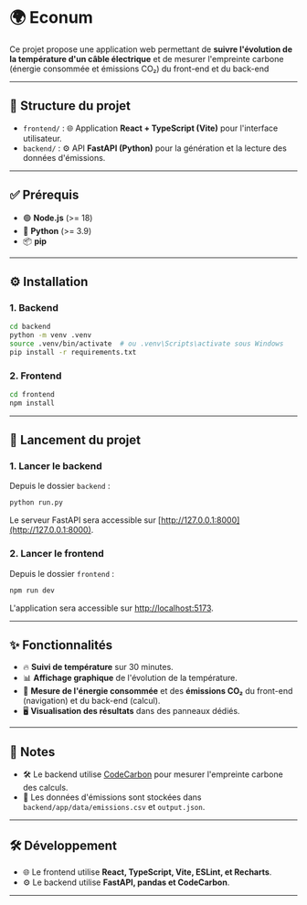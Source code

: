 # 🌍 Econum

Ce projet propose une application web permettant de **suivre l'évolution de la température d'un câble électrique** et de mesurer l'empreinte carbone (énergie consommée et émissions CO₂) du front-end et du back-end

---

## 📂 Structure du projet

- `frontend/` : 🌐 Application **React + TypeScript (Vite)** pour l'interface utilisateur.
- `backend/` : ⚙️ API **FastAPI (Python)** pour la génération et la lecture des données d'émissions.

---

## ✅ Prérequis

- 🟢 **Node.js** (>= 18)
- 🐍 **Python** (>= 3.9)
- 📦 **pip**

---

## ⚙️ Installation

### 1. Backend

```sh
cd backend
python -m venv .venv
source .venv/bin/activate  # ou .venv\Scripts\activate sous Windows
pip install -r requirements.txt
```

### 2. Frontend

```sh
cd frontend
npm install
```

---

## 🚀 Lancement du projet

### 1. Lancer le backend

Depuis le dossier `backend` :

```sh
python run.py
```

Le serveur FastAPI sera accessible sur [http://127.0.0.1:8000](http://127.0.0.1:8000).

### 2. Lancer le frontend

Depuis le dossier `frontend` :

```sh
npm run dev
```

L'application sera accessible sur [http://localhost:5173](http://localhost:5173).

---

## ✨ Fonctionnalités

- 🔥 **Suivi de température** sur 30 minutes.
- 📊 **Affichage graphique** de l'évolution de la température.
- 🌱 **Mesure de l'énergie consommée** et des **émissions CO₂** du front-end (navigation) et du back-end (calcul).
- 🖥️ **Visualisation des résultats** dans des panneaux dédiés.

---

## 📝 Notes

- 🛠️ Le backend utilise [CodeCarbon](https://mlco2.github.io/codecarbon/) pour mesurer l'empreinte carbone des calculs.
- 📂 Les données d'émissions sont stockées dans `backend/app/data/emissions.csv` et `output.json`.

---

## 🛠️ Développement

- 🌐 Le frontend utilise **React, TypeScript, Vite, ESLint, et Recharts**.
- ⚙️ Le backend utilise **FastAPI, pandas et CodeCarbon**.

---
